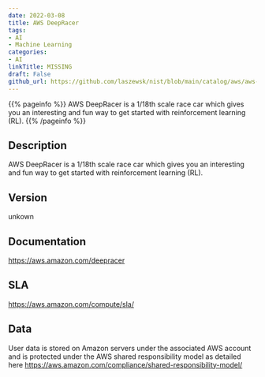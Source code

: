 ```yaml
---
date: 2022-03-08
title: AWS DeepRacer
tags: 
- AI
- Machine Learning
categories: 
- AI
linkTitle: MISSING
draft: False         
github_url: https://github.com/laszewsk/nist/blob/main/catalog/aws/aws-deepracer.yaml
---
```


{{% pageinfo %}}
AWS DeepRacer is a 1/18th scale race car which gives you an interesting and fun way to get started with reinforcement learning (RL).
{{% /pageinfo %}}

## Description

AWS DeepRacer is a 1/18th scale race car which gives you an interesting and fun way to get started with reinforcement learning (RL).

## Version

unkown

## Documentation

https://aws.amazon.com/deepracer

## SLA

https://aws.amazon.com/compute/sla/

## Data

User data is stored on Amazon servers under the associated AWS account and is protected under the AWS shared responsibility model as detailed here https://aws.amazon.com/compliance/shared-responsibility-model/
